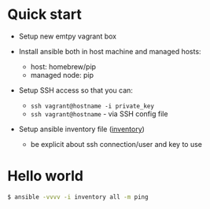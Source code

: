 # Quick start

- Setup new emtpy vagrant box
- Install ansible both in host machine and managed hosts:
  - host: homebrew/pip
  - managed node: pip
  
- Setup SSH access so that you can:
  - `ssh vagrant@hostname -i private_key`
  - `ssh vagrant@hostname` - via SSH config file
  
- Setup ansible inventory file ([inventory](inventory))
  - be explicit about ssh connection/user and key to use

# Hello world

```bash
$ ansible -vvvv -i inventory all -m ping
```

